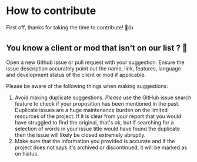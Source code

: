 # How to contribute

First off, thanks for taking the time to contribute! 🎉👍

## You know a client or mod that isn't on our list ? 📝

Open a new Github issue or pull request with your suggestion. Ensure 
the issue description accurately point out the name, link, features, 
language and development status of the client or mod if applicable.

Please be aware of the following things when making suggestions:
1. Avoid making duplicate suggestions. *Please* use the GitHub issue search 
   feature to check if your proposition has been mentioned in the past. 
   Duplicate issues are a huge maintenance burden on the limited resources 
   of the project. If it is clear from your report that you would have 
   struggled to find the original, that's ok, but if searching for a selection 
   of words in your issue title would have found the duplicate then the 
   issue will likely be closed extremely abruptly.
2. Make sure that the information you provided is accurate and if the
   project does not says it's archived or discontinued, it will be
   marked as on hiatus.
